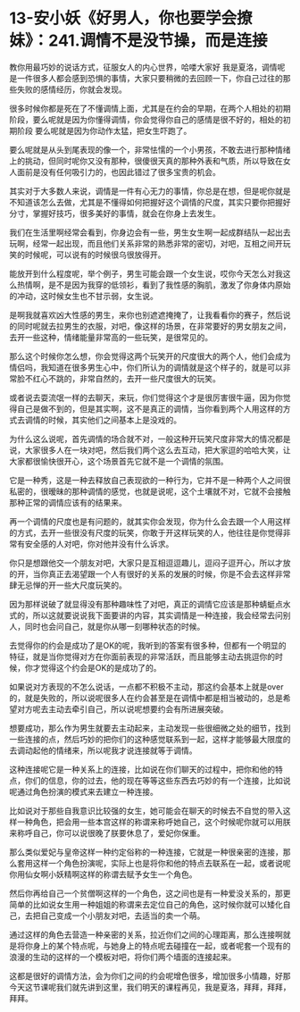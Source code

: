 # 13-安小妖《好男人，你也要学会撩妹》：241.调情不是没节操，而是连接

教你用最巧妙的说话方式，征服女人的内心世界，哈喽大家好 我是夏洛，调情呢是一件很多人都会感到恐惧的事情，大家只要稍微的去回顾一下，你自己过往的那些失败的感情经历，你就会发现。

很多时候你都是死在了不懂调情上面，尤其是在约会的早期，在两个人相处的初期阶段，要么呢就是因为你懂得调情，你会觉得你自己的感情是很不好的，相处的初期阶段 要么呢就是因为你动作太猛，把女生吓跑了。

要么呢就是从头到尾表现的像一个，非常怯懦的一个小男孩，不敢去进行那种情绪上的挑动，但同时呢你又没有那种，很傻很天真的那种外表和气质，所以导致在女人面前是没有任何吸引力的，也因此错过了很多宝贵的机会。

其实对于大多数人来说，调情是一件有心无力的事情，你总是在想，但是呢你就是不知道该怎么去做，尤其是不懂得如何把握好这个调情的尺度，其实只要你把握好分寸，掌握好技巧，很多美好的事情，就会在你身上去发生。

我们在生活里啊经常会看到，你身边会有一些，男生女生啊一起成群结队一起出去玩啊，经常一起出现，而且他们关系非常的熟悉非常的密切，对吧，互相之间开玩笑的时候呢，可以说有的时候很乌很放得开。

能放开到什么程度呢，举个例子，男生可能会跟一个女生说，哎你今天怎么对我这么热情啊，是不是因为我穿的低领衫，看到了我性感的胸肌，激发了你身体内原始的冲动，这时候女生也不甘示弱，女生说。

是啊我就喜欢凶大性感的男生，来你也别遮遮掩掩了，让我看看你的赛子，然后说的同时呢就去拉男生的衣服，对吧，像这样的场景，在非常要好的男女朋友之间，去开一些这种，情绪能量非常高的一些玩笑，是很常见的。

那么这个时候你怎么想，你会觉得这两个玩笑开的尺度很大的两个人，他们会成为情侣吗，我知道在很多男生心中，你们所认为的调情就是这个样子的，就是可以非常脸不红心不跳的，非常自然的，去开一些尺度很大的玩笑。

或者说去耍流氓一样的去聊天，来玩，你们觉得这个才是很厉害很牛逼，因为你觉得自己是做不到的，但是其实啊，这不是真正的调情，当你看到两个人用这样的方式去调情的时候，其实他们之间基本上是没戏的。

为什么这么说呢，首先调情的场合就不对，一般这种开玩笑尺度非常大的情况都是说，大家很多人在一块对吧，然后我们两个这么去互动，把大家逗的哈哈大笑，让大家都很愉快很开心，这个场景首先它就不是一个调情的氛围。

它是一种秀，这是一种去释放自己表现欲的一种行为，它并不是一种两个人之间很私密的，很暧昧的那种调情的感觉，也就是说呢，这个土壤就不对，它就不会接触那种正常的调情应该有的结果来。

再一个调情的尺度也是有问题的，就其实你会发现，你为什么会去跟一个人用这样的方式，去开一些很没有尺度的玩笑，你敢于开这样玩笑的人，他往往是你觉得非常有安全感的人对吧，你对他并没有什么诉求。

你只是想跟他交一个朋友对吧，大家只是互相逗逗趣儿，逗闷子逗开心，所以才放的开，当你真正去渴望跟一个人有很好的关系的发展的时候，你是不会去这样非常肆无忌惮的开一些大尺度玩笑的。

因为那样说破了就显得没有那种趣味性了对吧，真正的调情它应该是那种蜻蜓点水式的，所以这就要说说我下面要讲的内容，其实调情是一种连接，我会经常去问别人，同时也会问自己，就是你从哪一刻哪种状态的时候。

去觉得你的约会是成功了是OK的呢，我听到的答案有很多种，但都有一个明显的特征，就是当你觉得对方在你面前表现的非常活跃，而且能够主动去挑逗你的时候，你才觉得这个约会是OK的是成功了的。

如果说对方表现的不怎么说话，一点都不积极不主动，那这约会基本上就是over的，就是失败的，所以说呢很多人在约会甚至是在调情中都是相当被动的，总是希望对方呢去主动去牵引自己，所以说呢想要约会有所进展突破。

想要成功，那么作为男生就要去主动起来，主动发现一些很细微之处的细节，找到一些连接的点，然后巧妙的把你们的这种感觉联系到一起，这样才能够最大限度的去调动起他的情绪来，所以呢我才说连接就等于调情。

这种连接呢它是一种关系上的连接，比如说在你们聊天的过程中，把你和他的特点，你们的信息，你的过去，他的现在等等这些东西去巧妙的有一个连接，比如说呢通过角色扮演的模式来去建立一种连接。

比如说对于那些自我意识比较强的女生，她可能会在聊天的时候去不自觉的带入这样一种角色，把会用一些本宫这样的称谓来称呼她自己，这个时候呢你就可以用朕来称呼自己，你可以说很晚了朕要休息了，爱妃你保重。

那么类似爱妃与皇帝这样一种约定俗称的一种连接，它就是一种很亲密的连接，那么套用这样一个角色扮演呢，实际上也是将你和他的特点去联系在一起，或者说呢你用仙女啊小妖精啊这样的称谓去赋予女生一个角色。

然后你再给自己一个贫僧啊这样的一个角色，这之间也是有一种爱没关系的，那更简单的比如说女生用一种姐姐的称谓来去定位自己的角色，这时候你就可以矮化自己，去把自己变成一个小朋友对吧，去适当的卖一个萌。

通过这样的角色去营造一种亲密的关系，拉近你们之间的心理距离，那么连接啊就是将你身上的某个特点呢，与她身上的特点呢去碰撞在一起，或者呢套一个现有的浪漫的生动的这样的一个模板对吧，将你们两个墙面的连接起来。

这都是很好的调情方法，会为你们之间的约会呢增色很多，增加很多小情趣，好那今天这节课呢我们就先讲到这里，我们明天的课程再见，我是夏洛，拜拜，拜拜，拜拜。


